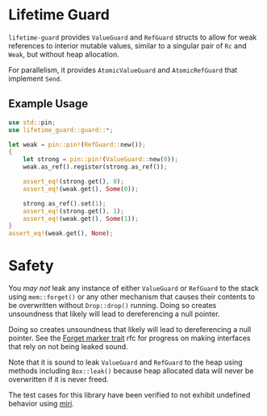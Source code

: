 # Lifetime Guard

`lifetime-guard` provides `ValueGuard` and `RefGuard` structs to allow for
weak references to interior mutable values, similar to a singular pair of
`Rc` and `Weak`, but without heap allocation.

For parallelism, it provides `AtomicValueGuard` and `AtomicRefGuard` that
implement `Send`.

## Example Usage

```rust
use std::pin;
use lifetime_guard::guard::*;

let weak = pin::pin!(RefGuard::new());
{
    let strong = pin::pin!(ValueGuard::new(0));
    weak.as_ref().register(strong.as_ref());

    assert_eq!(strong.get(), 0);
    assert_eq!(weak.get(), Some(0));

    strong.as_ref().set(1);
    assert_eq!(strong.get(), 1);
    assert_eq!(weak.get(), Some(1));
}
assert_eq!(weak.get(), None);
```

# Safety

You *may not* leak any instance of either `ValueGuard` or `RefGuard` to the
stack using `mem::forget()` or any other mechanism that causes their
contents to be overwritten without `Drop::drop()` running.
Doing so creates unsoundness that likely will lead to dereferencing a null
pointer.

Doing so creates unsoundness that likely will lead to dereferencing a null
pointer. See the
[Forget marker trait](https://github.com/rust-lang/rfcs/pull/3782) rfc for
progress on making interfaces that rely on not being leaked sound.

Note that it is sound to leak `ValueGuard` and `RefGuard` to the heap using
methods including `Box::leak()` because heap allocated data will never be
overwritten if it is never freed.

The test cases for this library have been verified to not exhibit undefined
behavior using [miri](https://github.com/rust-lang/miri).

